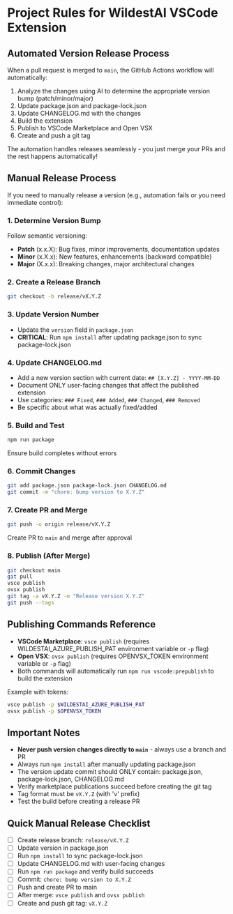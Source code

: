 # Project Rules for WildestAI VSCode Extension

## Automated Version Release Process

When a pull request is merged to `main`, the GitHub Actions workflow will automatically:
1. Analyze the changes using AI to determine the appropriate version bump (patch/minor/major)
2. Update package.json and package-lock.json
3. Update CHANGELOG.md with the changes
4. Build the extension
5. Publish to VSCode Marketplace and Open VSX
6. Create and push a git tag

The automation handles releases seamlessly - you just merge your PRs and the rest happens automatically!

## Manual Release Process

If you need to manually release a version (e.g., automation fails or you need immediate control):

### 1. Determine Version Bump
Follow semantic versioning:
- **Patch** (x.x.X): Bug fixes, minor improvements, documentation updates
- **Minor** (x.X.x): New features, enhancements (backward compatible)
- **Major** (X.x.x): Breaking changes, major architectural changes

### 2. Create a Release Branch
```bash
git checkout -b release/vX.Y.Z
```

### 3. Update Version Number
- Update the `version` field in `package.json`
- **CRITICAL**: Run `npm install` after updating package.json to sync package-lock.json

### 4. Update CHANGELOG.md
- Add a new version section with current date: `## [X.Y.Z] - YYYY-MM-DD`
- Document ONLY user-facing changes that affect the published extension
- Use categories: `### Fixed`, `### Added`, `### Changed`, `### Removed`
- Be specific about what was actually fixed/added

### 5. Build and Test
```bash
npm run package
```
Ensure build completes without errors

### 6. Commit Changes
```bash
git add package.json package-lock.json CHANGELOG.md
git commit -m "chore: bump version to X.Y.Z"
```

### 7. Create PR and Merge
```bash
git push -u origin release/vX.Y.Z
```
Create PR to `main` and merge after approval

### 8. Publish (After Merge)
```bash
git checkout main
git pull
vsce publish
ovsx publish
git tag -a vX.Y.Z -m "Release version X.Y.Z"
git push --tags
```

## Publishing Commands Reference

- **VSCode Marketplace**: `vsce publish` (requires WILDESTAI_AZURE_PUBLISH_PAT environment variable or `-p` flag)
- **Open VSX**: `ovsx publish` (requires OPENVSX_TOKEN environment variable or `-p` flag)
- Both commands will automatically run `npm run vscode:prepublish` to build the extension

Example with tokens:
```bash
vsce publish -p $WILDESTAI_AZURE_PUBLISH_PAT
ovsx publish -p $OPENVSX_TOKEN
```

## Important Notes

- **Never push version changes directly to `main`** - always use a branch and PR
- Always run `npm install` after manually updating package.json
- The version update commit should ONLY contain: package.json, package-lock.json, CHANGELOG.md
- Verify marketplace publications succeed before creating the git tag
- Tag format must be `vX.Y.Z` (with 'v' prefix)
- Test the build before creating a release PR

## Quick Manual Release Checklist

- [ ] Create release branch: `release/vX.Y.Z`
- [ ] Update version in package.json
- [ ] Run `npm install` to sync package-lock.json
- [ ] Update CHANGELOG.md with user-facing changes
- [ ] Run `npm run package` and verify build succeeds
- [ ] Commit: `chore: bump version to X.Y.Z`
- [ ] Push and create PR to main
- [ ] After merge: `vsce publish` and `ovsx publish`
- [ ] Create and push git tag: `vX.Y.Z`
